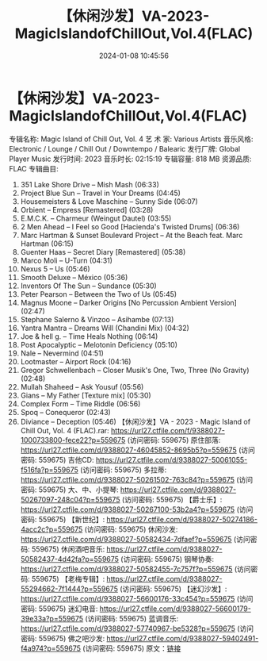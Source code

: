 ﻿---
title: 【休闲沙发】VA-2023-MagicIslandofChillOut,Vol.4(FLAC)
date: 2024-01-08 10:45:56
categories: 古典音乐、新世纪、纯音雅乐
tags: 纯音雅乐
---
# 【休闲沙发】VA-2023-MagicIslandofChillOut,Vol.4(FLAC)

专辑名称: Magic Island of Chill Out, Vol.
4
艺 术 家: Various Artists
音乐风格: Electronic / Lounge / Chill Out / Downtempo / Balearic
发行厂牌: Global Player Music
发行时间: 2023
音乐时长: 02:15:19
专辑容量: 818 MB
资源品质: FLAC
专辑曲目:
01. 351 Lake Shore Drive – Mish Mash (06:33)
02. Project Blue Sun – Travel in Your Dreams (04:45)
03. Housemeisters & Love Maschine – Sunny Side (06:07)
04. Orbient – Empress [Remastered] (03:28)
05. E.M.C.K. – Charmeur (Weingut Dautel) (03:55)
06. 2 Men Ahead – I Feel so Good [Hacienda's Twisted Drums]
(06:36)
07. Marc Hartman & Sunset Boulevard Project – At the Beach
feat. Marc Hartman (06:15)
08. Guenter Haas – Secret Diary [Remastered] (05:38)
09. Marco Moli – U-Turn (04:31)
10. Nexus 5 – Us (05:46)
11. Smooth Deluxe – México (05:36)
12. Inventors Of The Sun – Sundance (05:30)
13. Peter Pearson – Between the Two of Us (05:45)
14. Magnus Moone – Darker Origins [No Percussion Ambient
Version] (02:47)
15. Stephane Salerno & Vinzoo – Asihambe (07:13)
16. Yantra Mantra – Dreams Will (Chandini Mix) (04:32)
17. Joe & hell g. – Time Heals Nothing (06:14)
18. Post Apocalyptic – Melotonin Deficiency (05:10)
19. Nale – Nevermind (04:51)
20. Lootmaster – Airport Rock (04:16)
21. Gregor Schwellenbach – Closer Musik's One, Two, Three (No
Gravity) (02:48)
22. Mullah Shaheed – Ask Yousuf (05:56)
23. Gians – My Father [Texture mix] (05:30)
24. Complex Form – Time Riddle (06:56)
25. Spoq – Conequeror (02:43)
26. Diviance – Deception (05:46)
【休闲沙发】VA - 2023 - Magic Island of Chill Out, Vol. 4 (FLAC).rar:
https://url27.ctfile.com/f/9388027-1000733800-fece22?p=559675
(访问密码: 559675)
原住部落: https://url27.ctfile.com/d/9388027-46045852-8695b5?p=559675
(访问密码: 559675)
吉他CD: https://url27.ctfile.com/d/9388027-50061055-f516fa?p=559675
(访问密码: 559675)
多拉蒂: https://url27.ctfile.com/d/9388027-50261502-763c84?p=559675
(访问密码: 559675)
大、中、小提琴: https://url27.ctfile.com/d/9388027-50267097-248c04?p=559675
(访问密码: 559675)
【爵士乐】: https://url27.ctfile.com/d/9388027-50267100-53b2a4?p=559675
(访问密码: 559675)
【新世纪】: https://url27.ctfile.com/d/9388027-50274186-4acc2c?p=559675
(访问密码: 559675)
休闲沙发: https://url27.ctfile.com/d/9388027-50582434-7dfaef?p=559675
(访问密码: 559675)
休闲酒吧音乐: https://url27.ctfile.com/d/9388027-50582437-4d42fa?p=559675
(访问密码: 559675)
钢琴协奏: https://url27.ctfile.com/d/9388027-50582455-7c757f?p=559675
(访问密码: 559675)
【老梅专辑】: https://url27.ctfile.com/d/9388027-55294662-7f1444?p=559675
(访问密码: 559675)
【迷幻沙发】: https://url27.ctfile.com/d/9388027-56600176-33c454?p=559675
(访问密码: 559675)
迷幻电音: https://url27.ctfile.com/d/9388027-56600179-39e33a?p=559675
(访问密码: 559675)
蓝调音乐: https://url27.ctfile.com/d/9388027-57740967-be5328?p=559675
(访问密码: 559675)
佛之吧沙发: https://url27.ctfile.com/d/9388027-59402491-f4a974?p=559675
(访问密码: 559675)
原文：[链接](https://blog.sina.com.cn/s/blog_1647c7e760103144j.html)